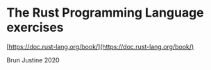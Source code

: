 # The Rust Programming Language exercises

[https://doc.rust-lang.org/book/](https://doc.rust-lang.org/book/)

Brun Justine 2020
